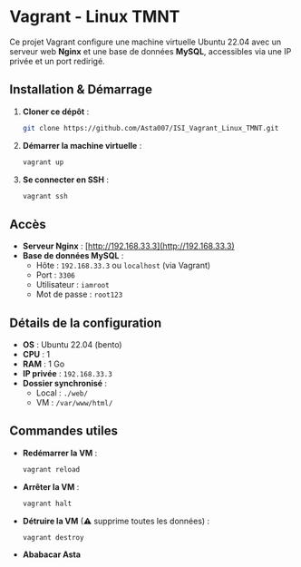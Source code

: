 # Vagrant - Linux TMNT  

Ce projet Vagrant configure une machine virtuelle Ubuntu 22.04 avec un serveur web **Nginx** et une base de données **MySQL**, accessibles via une IP privée et un port redirigé.

## Installation & Démarrage  

1. **Cloner ce dépôt** :  
   ```sh
   git clone https://github.com/Asta007/ISI_Vagrant_Linux_TMNT.git
   ```

2. **Démarrer la machine virtuelle** :  
   ```sh
   vagrant up
   ```

3. **Se connecter en SSH** :  
   ```sh
   vagrant ssh
   ```

## Accès  

- **Serveur Nginx** : [http://192.168.33.3](http://192.168.33.3)  
- **Base de données MySQL** :  
  - Hôte : `192.168.33.3` ou `localhost` (via Vagrant)  
  - Port : `3306`  
  - Utilisateur : `iamroot`  
  - Mot de passe : `root123`  

## Détails de la configuration  

- **OS** : Ubuntu 22.04 (bento)  
- **CPU** : 1  
- **RAM** : 1 Go  
- **IP privée** : `192.168.33.3`  
- **Dossier synchronisé** :  
  - Local : `./web/`  
  - VM : `/var/www/html/`  

## Commandes utiles  

- **Redémarrer la VM** :  
  ```sh
  vagrant reload
  ```

- **Arrêter la VM** :  
  ```sh
  vagrant halt
  ```

- **Détruire la VM** (⚠ supprime toutes les données) :  
  ```sh
  vagrant destroy
  ```


- **Ababacar Asta**  